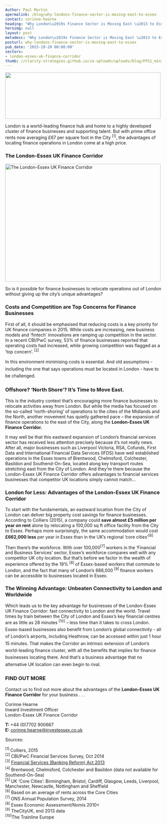 ```yaml
---
Author: Paul Martin
apermalink: /blog/why-londons-finance-sector-is-moving-east-to-essex
contact: corinne-hearne
heading: "Why London\u2019s Finance Sector is Moving East \u2013 to Essex\u2026"
heroimg: null
layout: post
metadesc: "Why London\u2019s Finance Sector is Moving East \u2013 to Essex\u2026"
posturl: why-londons-finance-sector-is-moving-east-to-essex
pub_date: '2015-10-20 00:00:00'
sectors:
- london-essex-uk-finance-corridor
thumb: //clarity-strategies.github.io/ie-uploads/uploads/blog/FPS1_mini__Bibby_mini.jpg
---
```


<p><img alt='' src='//clarity-strategies.github.io/ie-uploads/uploads/about/LEFC_Icon_V2.0-META_RGB_600px_.jpg' style='width: 500px; height: 149px;'/></p><p>London is a world-leading finance hub and home to a highly developed cluster of finance businesses and supporting talent. But with prime office rents now averaging £67 per square foot in the City <sup>[1]</sup>, the advantages of locating finance operations in London come at a high price.</p><h3>The London-Essex UK Finance Corridor  </h3><p><img alt='The London-Essex UK Finance Corridor' src='//clarity-strategies.github.io/ie-uploads/uploads/about/London-Essex-Finance-Corridor_GREENS_RGB.jpg' style='width: 500px; height: 377px;'/></p><p>So is it possible for finance businesses to relocate operations out of London without giving up the city’s unique advantages?</p><h3>Costs and Competition are Top Concerns for Finance Businesses</h3><p>First of all, it should be emphasised that reducing costs is a key priority for UK finance companies in 2015. While costs are increasing, new business models and ‘fintech’ innovations are ramping up competition in the sector. In a recent CBI/PwC survey, 53% of finance businesses reported that operating costs had increased, while growing competition was flagged as a ‘top concern’.<sup> [2]</sup></p><p><span style='line-height: 1.6;'>In this environment minimising costs is essential. And old assumptions - including the one that says operations must be located in London - have to be challenged.</span></p><h3>Offshore? ‘North Shore’? It’s Time to Move East.</h3><p>This is the industry context that’s encouraging more finance businesses to relocate activities away from London. But while the media has focused on the so-called ‘north-shoring’ of operations to the cities of the Midlands and the North, another movement has quietly gathered pace – the expansion of finance operations to the east of the City, along the <strong>London-Essex UK Finance Corridor.</strong></p><p>It may well be that this eastward expansion of London’s financial services sector has received less attention precisely because it’s not really news. After all, major businesses such as Liverpool Victoria, RSA, Cofunds, First Data and International Financial Data Services (IFDS) have well established operations in the Essex towns of Brentwood, Chelmsford, Colchester, Basildon and Southend-On-Sea, located along key transport routes stretching east from the City of London. And they’re there because the London-Essex UK Finance Corridor offers advantages to financial services businesses that competitor UK locations simply cannot match…</p><h3>London for Less: Advantages of the London-Essex UK Finance Corridor</h3><p>To start with the fundamentals, an eastward location from the City of London can deliver big property cost savings for finance businesses. According to Colliers (2015), a company could <strong>save almost £5 million per year on rent</strong> alone by relocating a 100,000 sq ft office facility from the City to Essex. Perhaps more surprisingly, the same accommodation would cost <strong>£662,000 less</strong> per year in Essex than in the UK’s regional ‘core cities’<sup>[6]</sup></p><p>Then there’s the workforce. With over 100,000<sup>[7] </sup>workers in the ‘Financial and Business Services’ sector, Essex’s workforce compares well with any competitor UK city location. But that’s before we factor in the wealth of experience offered by the 19% <sup>[8] </sup>of Essex-based workers that commute to London, and the fact that many of London’s 688,000 <sup>[9] </sup>finance workers can be accessible to businesses located in Essex.</p><h3>The Winning Advantage: Unbeaten Connectivity to London and Worldwide</h3><p>Which leads us to the key advantage for businesses of the London-Essex UK Finance Corridor: fast connectivity to London and the world. Travel times by train between the City of London and Essex’s key financial centres are as little as 28 minutes <sup>[10]</sup><span style='line-height: 1.6;'> – less time than it takes to cross London. Essex-based businesses also benefit from London’s global connectivity - all of London’s airports, including Heathrow, can be accessed within just 1 hour 15 minutes. That makes the Corridor an intrinsic extension of London’s world-leading finance cluster, with all the benefits that implies for finance businesses locating there. And that’s a business advantage that no alternative UK location can even begin to rival.</span></p><h3>FIND OUT MORE</h3><p>Contact us to find out more about the advantages of the <strong>London-Essex UK Finance Corridor</strong> for your business . . .</p><p>Corinne Hearne<br/>Inward Investment Officer<br/>London-Essex UK Finance Corridor</p><p><strong>T: </strong>+44 (0)7702 900667<br/><strong>E:</strong> <a href='mailto:corinne.hearne@investessex.co.uk'>corinne.hearne@investessex.co.uk</a></p><p>Sources:</p><p><sup>[1] </sup>Colliers, 2015<br/><sup>[2] </sup>CBI/PwC Financial Services Survey, Oct 2014<br/><sup>[3] </sup><a href='http://www.legislation.gov.uk/ukpga/2013/33/contents/enacted' style='line-height: 1.6;'>Financial Services (Banking Reform) Act 2013</a><br/><sup>[4] </sup>Brentwood, Chelmsford, Colchester and Basildon (data not available for Southend-On-Sea)<br/><sup>[5] </sup>UK ‘Core Cities’: Birmingham, Bristol, Cardiff, Glasgow, Leeds, Liverpool, Manchester, Newcastle, Nottingham and Sheffield<br/><sup>[6] </sup>Based on an average of rents across the Core Cities<br/><sup>[7] </sup>ONS Annual Population Survey, 2014<br/><sup>[8] </sup>Essex Economic Assessment/Nomis 2010&lt;<br/><sup>[9] </sup>TheCityUK, end 2013 data<br/><sup>[10]</sup>The Trainline Europe</p>